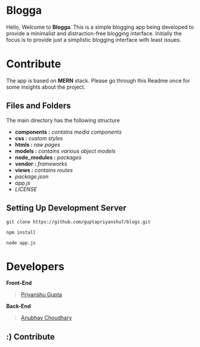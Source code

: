 # Blogga

Hello, Welcome to **Blogga**. This is a simple blogging app being developed to provide a minimalist and distraction-free blogging interface. Initially the focus is to provide just a simplistic blogging interface with least issues. 

# Contribute

The app is based on **MERN** stack. Please go through this Readme once for some insights about the project.

## Files and Folders

The main directory has the following structure

 - **components :** *contains media components*
 - **css :** *custom styles*
 - **htmls :** *raw pages*
 -  **models :** *contains various object models*
 - **node_modules :** *packages*
 - **vendor :** *frameworks*
 - **views :** *contains routes*
 - *package.json*
 - *app.js*
 - *LICENSE*

## Setting Up Development Server

    git clone https://github.com/guptapriyanshu7/blogs.git
    
    npm install

    node app.js

# Developers

**Front-End**

> [Priyanshu Gupta](https://github.com/guptapriyanshu7)

**Back-End** 

> [Anubhav Choudhary](https://github.com/deprov447)

##  :) Contribute

